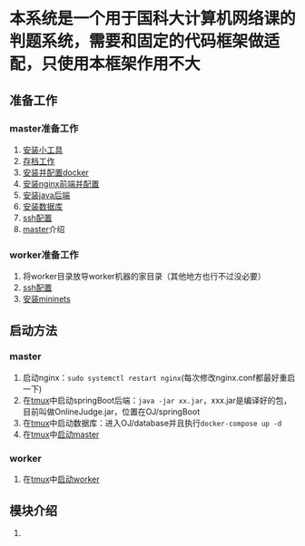 # 本系统是一个用于国科大计算机网络课的判题系统，需要和固定的代码框架做适配，只使用本框架作用不大

## 准备工作
### master准备工作
1. [安装小工具](./Readme/other.md)
2. [存档工作](./Readme/archive.md)
4. [安装并配置docker](./Readme/docker.md)
5. [安装nginx前端并配置](./Readme/nginx.md)
6. [安装java后端](./Readme/springBoot.md)
7. [安装数据库](./Readme/database.md)
8. [ssh配置](./Readme/ssh.md)
9. [master](./Readme/master.md)介绍

### worker准备工作
1. 将worker目录放导worker机器的家目录（其他地方也行不过没必要）
2. [ssh配置](./Readme/ssh.md)
3. [安装mininets](./Readme/mininet.md)

## 启动方法
### master
1. 启动nginx：`sudo systemctl restart nginx`(每次修改nginx.conf都最好重启一下)
2. 在[tmux](./Readme/tmux.md)中启动springBoot后端：`java -jar xx.jar`，xxx.jar是编译好的包，目前叫做OnlineJudge.jar，位置在OJ/springBoot
3. 在[tmux](./Readme/tmux.md)中启动数据库：进入OJ/database并且执行`docker-compose up -d`
4. 在[tmux](./Readme/tmux.md)中[启动master](./Readme/master.md)

### worker
1. 在[tmux](./Readme/tmux.md)中[启动worker](./Readme/worker.md)

## 模块介绍
1. 